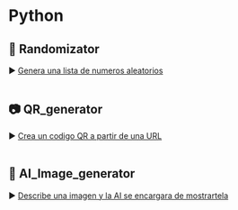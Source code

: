 # Python

## 🎲 Randomizator
► [Genera una lista de numeros aleatorios](https://github.com/gjmacias/randomizator)
<br>
<br>
## 📷 QR_generator
► [Crea un codigo QR a partir de una URL](https://github.com/gjmacias/QR_generator)
<br>
<br>
## 🎨 AI_Image_generator
► [Describe una imagen y la AI se encargara de mostrartela](https://github.com/gjmacias/AI_Image_generator/)
<br>

